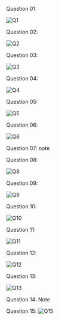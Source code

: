 Question 01:

![Q1](https://github.com/user-attachments/assets/62f7f6c9-df8f-4ee5-8a6d-962b845f8018)

Question 02:

![Q2](https://github.com/user-attachments/assets/782464f3-5b78-42ed-b979-681c37f8fa24)

Question 03:

![Q3](https://github.com/user-attachments/assets/a5158dc6-742e-46c1-aa7c-ac51cb00128c)

Question 04:

![Q4](https://github.com/user-attachments/assets/232fab9c-6f19-43ff-a1b9-0675d3d85584)

Question 05:

![Q5](https://github.com/user-attachments/assets/453c17ce-1fd4-435d-b6b0-5f444c5750dd)

Question 06:

![Q6](https://github.com/user-attachments/assets/62dac636-4d9d-48a8-9929-4e24063f277b)

Question 07:
note

Question 08:

![Q8](https://github.com/user-attachments/assets/edc36827-80ad-4108-a00c-14e6448ec066)

Question 09:

![Q9](https://github.com/user-attachments/assets/62b29ec2-13d8-45ea-87f5-485ba59c26c7)

Question 10:

![Q10](https://github.com/user-attachments/assets/a4918084-a2c5-41ed-bed9-600530b4ef78)

Question 11:

![Q11](https://github.com/user-attachments/assets/08dcc0c0-dcee-4bdb-932c-de4890ee7bf3)

Question 12:

![Q12](https://github.com/user-attachments/assets/6d6af280-48a7-4ea3-98c5-34f7382fe101)

Question 13:

![Q13](https://github.com/user-attachments/assets/2bc676c9-8dbd-4bd1-b552-830ec79b490c)

Question 14:
Note

Question 15:
![Q15](https://github.com/user-attachments/assets/f76bdacb-7b16-4626-99c4-a0381f12dcd2)
